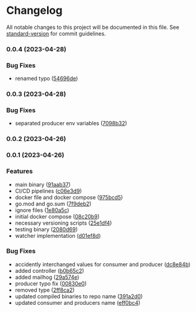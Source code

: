 # Changelog

All notable changes to this project will be documented in this file. See [standard-version](https://github.com/conventional-changelog/standard-version) for commit guidelines.

### 0.0.4 (2023-04-28)


### Bug Fixes

* renamed typo ([54696de](https://github.com/hidromatologia-v2/alerts/commit/54696de0d236198c5a547a19d4943d989e210de4))

### 0.0.3 (2023-04-28)


### Bug Fixes

* separated producer env variables ([7098b32](https://github.com/hidromatologia-v2/alerts/commit/7098b329b252882ed5b31bab7e271bc0d72db1d2))

### 0.0.2 (2023-04-26)

### 0.0.1 (2023-04-26)


### Features

*  main binary ([91aab37](https://github.com/hidromatologia-v2/alerts/commit/91aab37c536411f18ef4e14bec4a99e93f572704))
* CI/CD pipelines ([c06e3d9](https://github.com/hidromatologia-v2/alerts/commit/c06e3d9d609974c3d7febe3ec640beb059a72c89))
* docker file and docker compose ([975bcd5](https://github.com/hidromatologia-v2/alerts/commit/975bcd50c80392b94bd42c09ea36e519b64b57ca))
* go.mod and go.sum ([7f9deb2](https://github.com/hidromatologia-v2/alerts/commit/7f9deb2344b43464b121cf89421d79691457c41a))
* ignore files ([1e80a5c](https://github.com/hidromatologia-v2/alerts/commit/1e80a5ca2056b5863dc917f827aedd83c3339634))
* initial docker compose ([08c20b9](https://github.com/hidromatologia-v2/alerts/commit/08c20b91a1ba26885e7bec4990bc6bd1d79f0d6a))
* necessary versioning scripts ([25e1df4](https://github.com/hidromatologia-v2/alerts/commit/25e1df4c30581b168d6af3f882571a462274f364))
* testing binary ([2080d69](https://github.com/hidromatologia-v2/alerts/commit/2080d691ced5b836c0c129ac20756f28ac1da8e3))
* watcher implementation ([d01ef8d](https://github.com/hidromatologia-v2/alerts/commit/d01ef8daf5b62c9ef2070528b4eb7c9478a86ac2))


### Bug Fixes

* accidently interchanged values for consumer and producer ([dc8e84b](https://github.com/hidromatologia-v2/alerts/commit/dc8e84bb3c191c7254245aae1370e653cca532fc))
* added controller ([b0b65c2](https://github.com/hidromatologia-v2/alerts/commit/b0b65c2d5e176db08484ed0be2a64389b8fe0c9d))
* added mailhog ([29a574e](https://github.com/hidromatologia-v2/alerts/commit/29a574eef9a22f32082d47252caae934e3484219))
* producer typo fix ([00830e0](https://github.com/hidromatologia-v2/alerts/commit/00830e04b9e81dfeadc984cc3490507cb978b6af))
* removed type ([2ff8ca2](https://github.com/hidromatologia-v2/alerts/commit/2ff8ca2d15ab4eb5c66ee6bac3c5748ec6c3313e))
* updated compiled binaries to repo name ([391a2d0](https://github.com/hidromatologia-v2/alerts/commit/391a2d0bb1b2da78695b841f5ec53fc5f13f63b9))
* updated consumer and producers name ([eff0bc4](https://github.com/hidromatologia-v2/alerts/commit/eff0bc4ff70b3333ab8ff02da90098f91d29f41b))
